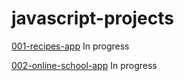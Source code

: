 # javascript-projects

[001-recipes-app](https://yorecipes.netlify.app/) In progress

[002-online-school-app](https://devskool.netlify.app/) In progress

